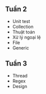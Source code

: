 ## Tuần 2

* Unit test
* Collection
* Thuật toán
* Xử lý ngoại lệ
* File
* Generic

## Tuần 3

* Thread
* Regex
* Design

